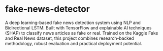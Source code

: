 # fake-news-detector
A deep learning-based fake news detection system using NLP and Bidirectional LSTM. Built with TensorFlow and explainable AI techniques (SHAP) to classify news articles as fake or real. Trained on the Kaggle Fake and Real News dataset, this project combines research-backed methodology, robust evaluation and practical deployment potential.
